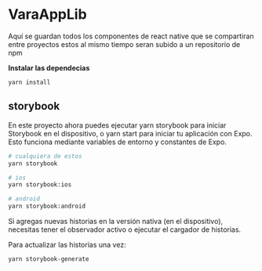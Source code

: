 # VaraAppLib
Aquí se guardan todos los componentes de react native que se compartiran entre proyectos
estos al mismo tiempo seran subido a un repositorio de npm

**Instalar las dependecias** 
```
yarn install
```
## storybook
En este proyecto ahora puedes ejecutar yarn storybook para iniciar Storybook en el dispositivo, o yarn start para iniciar tu aplicación con Expo. Esto funciona mediante variables de entorno y constantes de Expo.


``` sh
# cualquiera de estos
yarn storybook

# ios
yarn storybook:ios

# android
yarn storybook:android
```

Si agregas nuevas historias en la versión nativa (en el dispositivo), necesitas tener el observador activo o ejecutar el cargador de historias.

Para actualizar las historias una vez:

```sh
yarn storybook-generate

```

